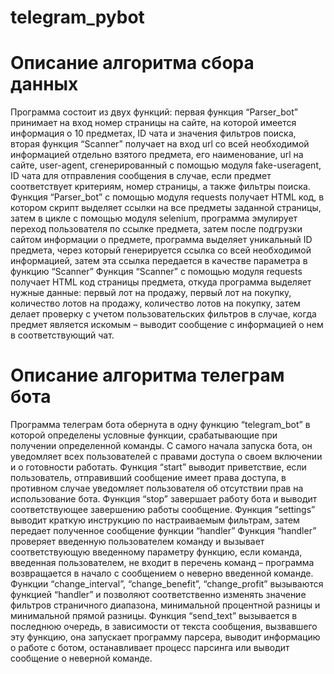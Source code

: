 # telegram_pybot

# Описание алгоритма сбора данных
Программа состоит из двух функций: первая функция “Parser_bot”
принимает на вход номер страницы на сайте, на которой имеется информация 
о 10 предметах, ID чата и значения фильтров поиска, вторая функция “Scanner”
получает на вход url со всей необходимой информацией отдельно взятого 
предмета, его наименование, url на сайте, user-agent, сгенерированный с 
помощью модуля fake-useragent, ID чата для отправления сообщения в случае, 
если предмет соответствует критериям, номер страницы, а также фильтры 
поиска.
Функция “Parser_bot” с помощью модуля requests получает HTML код, в 
котором скрипт выделяет ссылки на все предметы заданной страницы, затем в 
цикле с помощью модуля selenium, программа эмулирует переход 
пользователя по ссылке предмета, затем после подгрузки сайтом информации 
о предмете, программа выделяет уникальный ID предмета, через который 
генерируется ссылка со всей необходимой информацией, затем эта ссылка 
передается в качестве параметра в функцию “Scanner”
Функция “Scanner” с помощью модуля requests получает HTML код 
страницы предмета, откуда программа выделяет нужные данные: первый лот 
на продажу, первый лот на покупку, количество лотов на продажу, количество 
лотов на покупку, затем делает проверку с учетом пользовательских фильтров 
в случае, когда предмет является искомым – выводит сообщение с 
информацией о нем в соответствующий чат.

# Описание алгоритма телеграм бота
Программа телеграм бота обернута в одну функцию “telegram_bot” в 
которой определены условные функции, срабатывающие при получении 
определенной команды. С самого начала запуска бота, он уведомляет всех 
пользователей с правами доступа о своем включении и о готовности работать.
Функция “start” выводит приветствие, если пользователь, отправивший 
сообщение имеет права доступа, в противном случае уведомляет пользователя 
об отсутствии прав на использование бота.
Функция “stop” завершает работу бота и выводит соответствующее 
завершению работы сообщение.
Функция “settings” выводит краткую инструкцию по настраиваемым 
фильтрам, затем передает полученное сообщение функции “handler”
Функция “handler” проверяет введенную пользователем команду и 
вызывает соответствующую введенному параметру функцию, если команда, 
введенная пользователем, не входит в перечень команд – программа 
возвращается в начало с сообщением о неверно введенной команде.
Функции “change_interval”, “change_benefit”, “change_profit” 
вызываются функцией “handler” и позволяют соответственно изменять 
значение фильтров страничного диапазона, минимальной процентной 
разницы и минимальной прямой разницы.
Функция “send_text” вызывается в последнюю очередь, в зависимости от 
текста сообщения, вызвавшего эту функцию, она запускает программу 
парсера, выводит информацию о работе с ботом, останавливает процесс 
парсинга или выводит сообщение о неверной команде.
